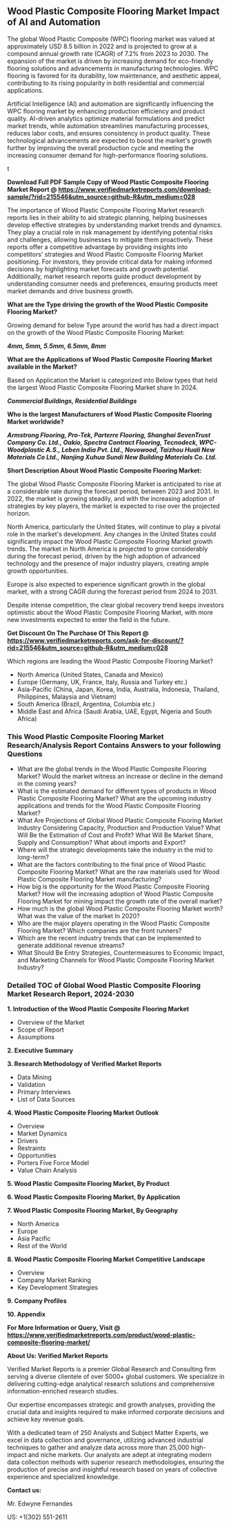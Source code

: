 <h2>Wood Plastic Composite Flooring Market Impact of AI and Automation</h2><p>The global Wood Plastic Composite (WPC) flooring market was valued at approximately USD 8.5 billion in 2022 and is projected to grow at a compound annual growth rate (CAGR) of 7.2% from 2023 to 2030. The expansion of the market is driven by increasing demand for eco-friendly flooring solutions and advancements in manufacturing technologies. WPC flooring is favored for its durability, low maintenance, and aesthetic appeal, contributing to its rising popularity in both residential and commercial applications.</p><p>Artificial Intelligence (AI) and automation are significantly influencing the WPC flooring market by enhancing production efficiency and product quality. AI-driven analytics optimize material formulations and predict market trends, while automation streamlines manufacturing processes, reduces labor costs, and ensures consistency in product quality. These technological advancements are expected to boost the market's growth further by improving the overall production cycle and meeting the increasing consumer demand for high-performance flooring solutions.</p>t</p><p id="" class=""><strong>Download Full PDF Sample Copy of Wood Plastic Composite Flooring Market Report @ <a href="https://www.verifiedmarketreports.com/download-sample/?rid=215546&utm_source=github-R&utm_medium=028" target="_blank">https://www.verifiedmarketreports.com/download-sample/?rid=215546&utm_source=github-R&utm_medium=028</a></strong></p><p>The importance of&nbsp;Wood Plastic Composite Flooring Market research reports lies in their ability to aid strategic planning, helping businesses develop effective strategies by understanding market trends and dynamics. They play a crucial role in risk management by identifying potential risks and challenges, allowing businesses to mitigate them proactively. These reports offer a competitive advantage by providing insights into competitors' strategies and Wood Plastic Composite Flooring Market positioning. For investors, they provide critical data for making informed decisions by highlighting market forecasts and growth potential. Additionally, market research reports guide product development by understanding consumer needs and preferences, ensuring products meet market demands and drive business growth.</p><p><strong>What are the&nbsp;Type driving the growth of the Wood Plastic Composite Flooring Market?</strong></p><p id="" class="">Growing demand for below Type around the world has had a direct impact on the growth of the Wood Plastic Composite Flooring Market:</p><em><strong>4mm, 5mm, 5.5mm, 6.5mm, 8mm</strong></em></p><strong>What are the&nbsp;Applications&nbsp;of Wood Plastic Composite Flooring Market available in the Market?</strong></p><p id="" class="">Based on Application the Market is categorized into Below types that held the largest Wood Plastic Composite Flooring Market share In 2024.</p><em><strong>Commercial Buildings, Residential Buildings</strong></em></p><strong>Who is the largest Manufacturers of Wood Plastic Composite Flooring Market worldwide?</strong></p><p><em><strong>Armstrong Flooring, Pro-Tek, Parterre Flooring, Shanghai SevenTrust Company Co. Ltd., Oakio, Spectra Contract Flooring, Tecnodeck, WPC-Woodplastic A.S., Leben India Pvt. Ltd., Novowood, Taizhou Huali New Materials Co Ltd., Nanjing Xuhua Sundi New Building Materials Co. Ltd.</strong></em></p><p id="" class=""><strong>Short Description About Wood Plastic Composite Flooring Market:</strong></p><p>The global Wood Plastic Composite Flooring Market is anticipated to rise at a considerable rate during the forecast period, between 2023 and 2031. In 2022, the market is growing steadily, and with the increasing adoption of strategies by key players, the market is expected to rise over the projected horizon.</p><p>North America, particularly the United States, will continue to play a pivotal role in the market's development. Any changes in the United States could significantly impact the Wood Plastic Composite Flooring Market growth trends. The market in North America is projected to grow considerably during the forecast period, driven by the high adoption of advanced technology and the presence of major industry players, creating ample growth opportunities.</p><p>Europe is also expected to experience significant growth in the global market, with a strong CAGR during the forecast period from 2024 to 2031.</p><p>Despite intense competition, the clear global recovery trend keeps investors optimistic about the Wood Plastic Composite Flooring Market, with more new investments expected to enter the field in the future.</p><p id="" class=""><strong>Get Discount On The Purchase Of This Report @ <a href="https://www.verifiedmarketreports.com/ask-for-discount/?rid=215546&utm_source=github-R&utm_medium=028" target="_blank">https://www.verifiedmarketreports.com/ask-for-discount/?rid=215546&utm_source=github-R&utm_medium=028</a></strong></p>Which regions are leading the Wood Plastic Composite Flooring Market?</p><ul><li>North America (United States, Canada and Mexico)</li><li>Europe (Germany, UK, France, Italy, Russia and Turkey etc.)</li><li>Asia-Pacific (China, Japan, Korea, India, Australia, Indonesia, Thailand, Philippines, Malaysia and Vietnam)</li><li>South America (Brazil, Argentina, Columbia etc.)</li><li>Middle East and Africa (Saudi Arabia, UAE, Egypt, Nigeria and South Africa)</li></ul><h3 id="" class="">This Wood Plastic Composite Flooring Market Research/Analysis Report Contains Answers to your following Questions</h3><ul><li>What are the global trends in the Wood Plastic Composite Flooring Market? Would the market witness an increase or decline in the demand in the coming years?</li><li>What is the estimated demand for different types of products in Wood Plastic Composite Flooring Market? What are the upcoming industry applications and trends for the Wood Plastic Composite Flooring Market?</li><li>What Are Projections of Global Wood Plastic Composite Flooring Market Industry Considering Capacity, Production and Production Value? What Will Be the Estimation of Cost and Profit? What Will Be Market Share, Supply and Consumption? What about imports and Export?</li><li>Where will the strategic developments take the industry in the mid to long-term?</li><li>What are the factors contributing to the final price of Wood Plastic Composite Flooring Market? What are the raw materials used for Wood Plastic Composite Flooring Market manufacturing?</li><li>How big is the opportunity for the Wood Plastic Composite Flooring Market? How will the increasing adoption of Wood Plastic Composite Flooring Market for mining impact the growth rate of the overall market?</li><li>How much is the global Wood Plastic Composite Flooring Market worth? What was the value of the market In 2020?</li><li>Who are the major players operating in the Wood Plastic Composite Flooring Market? Which companies are the front runners?</li><li>Which are the recent industry trends that can be implemented to generate additional revenue streams?</li><li>What Should Be Entry Strategies, Countermeasures to Economic Impact, and Marketing Channels for Wood Plastic Composite Flooring Market Industry?</li></ul><h3 id="" class="">Detailed TOC of Global Wood Plastic Composite Flooring Market Research Report, 2024-2030</h3><p id="" class=""><strong>1. Introduction of the Wood Plastic Composite Flooring Market</strong></p><ul><li>Overview of the Market</li><li>Scope of Report</li><li>Assumptions</li></ul><p id="" class=""><strong>2. Executive Summary</strong></p><p id="" class=""><strong>3. Research Methodology of Verified Market Reports</strong></p><ul><li>Data Mining</li><li>Validation</li><li>Primary Interviews</li><li>List of Data Sources</li></ul><p id="" class=""><strong>4. Wood Plastic Composite Flooring Market Outlook</strong></p><ul><li>Overview</li><li>Market Dynamics</li><li>Drivers</li><li>Restraints</li><li>Opportunities</li><li>Porters Five Force Model</li><li>Value Chain Analysis</li></ul><p id="" class=""><strong>5. Wood Plastic Composite Flooring Market, By Product</strong></p><p id="" class=""><strong>6. Wood Plastic Composite Flooring Market, By Application</strong></p><p id="" class=""><strong>7. Wood Plastic Composite Flooring Market, By Geography</strong></p><ul><li>North America</li><li>Europe</li><li>Asia Pacific</li><li>Rest of the World</li></ul><p id="" class=""><strong>8. Wood Plastic Composite Flooring Market Competitive Landscape</strong></p><ul><li>Overview</li><li>Company Market Ranking</li><li>Key Development Strategies</li></ul><p id="" class=""><strong>9. Company Profiles</strong></p><p id="" class=""><strong>10. Appendix</strong></p><p id="" class=""><strong>For More Information or Query, Visit @ <a href="https://www.verifiedmarketreports.com/product/wood-plastic-composite-flooring-market/" target="_blank">https://www.verifiedmarketreports.com/product/wood-plastic-composite-flooring-market/</a></strong></p><p id="" class=""><strong>About Us: Verified Market Reports</strong></p><p id="" class="">Verified Market Reports is a premier Global Research and Consulting firm serving a diverse clientele of over 5000+ global customers. We specialize in delivering cutting-edge analytical research solutions and comprehensive information-enriched research studies.</p><p id="" class="">Our expertise encompasses strategic and growth analyses, providing the crucial data and insights required to make informed corporate decisions and achieve key revenue goals.</p><p id="" class="">With a dedicated team of 250 Analysts and Subject Matter Experts, we excel in data collection and governance, utilizing advanced industrial techniques to gather and analyze data across more than 25,000 high-impact and niche markets. Our analysts are adept at integrating modern data collection methods with superior research methodologies, ensuring the production of precise and insightful research based on years of collective experience and specialized knowledge.</p><p id="" class=""><strong>Contact us:</strong></p><p id="" class="">Mr. Edwyne Fernandes</p><p id="" class="">US: +1(302) 551-2611</p>